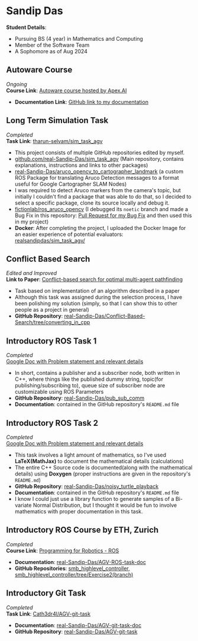 # Sandip Das

**Student Details**:

- Pursuing BS (4 year) in Mathematics and Computing
- Member of the Software Team
- A Sophomore as of Aug 2024

## Autoware Course

*Ongoing* \
**Course Link**: [Autoware course hosted by Apex.AI](https://github.com/real-Sandip-Das/Autoware2020CourseDocumentation)

- **Documentation Link**: [GitHub link to my documentation](https://github.com/real-Sandip-Das/Autoware2020CourseDocumentation)

## Long Term Simulation Task

*Completed* \
**Task Link**: [tharun-selvam/sim_task_agv](https://github.com/tharun-selvam/sim_task_agv)

- This project consists of multiple GitHub repositories edited by myself.
- [github.com/real-Sandip-Das/sim_task_agv](https://github.com/real-Sandip-Das/sim_task_agv) (Main repository, contains explanations, instructions and links to other packages)
- [real-Sandip-Das/aruco_opencv_to_cartographer_landmark](https://github.com/real-Sandip-Das/aruco_opencv_to_cartographer_landmark) (a custom ROS Package for translating Aruco Detection messages to a format useful for Google Cartographer SLAM Nodes)
- I was required to detect Aruco markers from the camera's topic, but initially I couldn't find a package that was able to do that, so I decided to select a specific package, clone its source locally and debug it.
- [fictionlab/ros_aruco_opencv](https://github.com/fictionlab/ros_aruco_opencv) (I debugged its `noetic` branch and made a Bug Fix in this repository: [Pull Request for my Bug Fix](https://github.com/fictionlab/ros_aruco_opencv/pull/45) and then used this in my project)
- **Docker**: After completing the project, I uploaded the Docker Image for an easier experience of potential evaluators: [realsandipdas/sim_task_agv/](https://hub.docker.com/repository/docker/realsandipdas/sim_task_agv/)

## Conflict Based Search

*Edited and Improved* \
**Link to Paper**: [Conflict-based search for optimal multi-agent pathfinding](https://doi.org/10.1016/j.artint.2014.11.006)

- Task based on implementation of an algorithm described in a paper
- Although this task was assigned during the selection process, I have been polishing my solution (simply, so that I can show this to other people as a project in general)
- **GitHub Repository**: [real-Sandip-Das/Conflict-Based-Search/tree/converting_in_cpp](https://github.com/real-Sandip-Das/Conflict-Based-Search/tree/converting_in_cpp)

## Introductory ROS Task 1

*Completed* \
[Google Doc with Problem statement and relevant details](https://docs.google.com/document/d/1OhTyhqbF9AmXvqavk3pljdnWdggEaLWJNToXuGUitWs/edit)

- In short, contains a publisher and a subscriber node, both written in C++, where things like the published dummy string, topic(for publishing/subscribing to), queue size of subscriber node are customizable using ROS Parameters
- **GitHub Repository**: [real-Sandip-Das/pub_sub_comm](https://github.com/real-Sandip-Das/pub_sub_comm)
- **Documentation**: contained in the GitHub repository's `README.md` file

## Introductory ROS Task 2

*Completed* \
[Google Doc with Problem statement and relevant details](https://docs.google.com/document/d/1OhTyhqbF9AmXvqavk3pljdnWdggEaLWJNToXuGUitWs/edit)

- This task involves a light amount of mathematics, so I've used **LaTeX(MathJax)** to document the mathematical details (calculations)
- The entire C++ Source code is documented(along with the mathematical details) using **Doxygen** (proper instructions are given in the repository's `README.md`)
- **GitHub Repository**: [real-Sandip-Das/noisy_turtle_playback](https://github.com/real-Sandip-Das/noisy_turtle_playback)
- **Documentation**: contained in the GitHub repository's `README.md` file
- I know I could just use a library function to generate samples of a Bi-variate Normal Distribution, but I thought it would be fun to involve mathematics with proper documentation in this task.

## Introductory ROS Course by ETH, Zurich

*Completed* \
**Course Link**: [Programming for Robotics - ROS](https://rsl.ethz.ch/education-students/lectures/ros.html)

- **Documentation**: [real-Sandip-Das/AGV-ROS-task-doc](https://github.com/real-Sandip-Das/AGV-ROS-task-doc)
- **GitHub Repositories**: [smb_highlevel_controller](https://github.com/real-Sandip-Das/smb_highlevel_controller), [smb_highlevel_controller/tree/Exercise2(branch)](https://github.com/real-Sandip-Das/smb_highlevel_controller/tree/Exercise2)

## Introductory Git Task

*Completed* \
**Task Link**: [Cath3dr4l/AGV-git-task](https://github.com/Cath3dr4l/AGV-git-task)

- **Documentation**: [real-Sandip-Das/AGV-git-task-doc](https://github.com/real-Sandip-Das/AGV-git-task-doc)
- **GitHub Repository**: [real-Sandip-Das/AGV-git-task](https://github.com/real-Sandip-Das/AGV-git-task)

